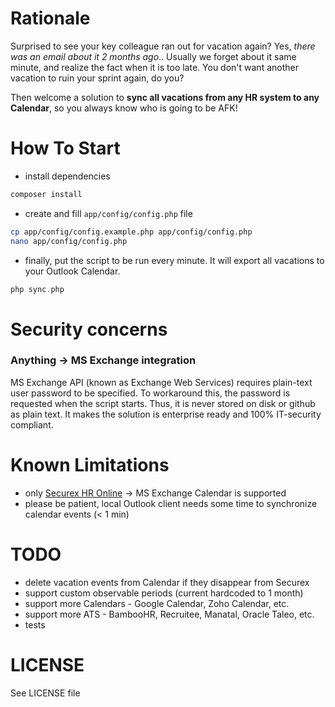 # Rationale
Surprised to see your key colleague ran out for vacation again?
Yes, *there was an email about it 2 months ago*..
Usually we forget about it same minute, and realize the fact when it is too late.
You don't want another vacation to ruin your sprint again, do you?

Then welcome a solution to **sync all vacations from any HR system to any Calendar**, so you always know who is going to be AFK!

# How To Start
* install dependencies
```bash
composer install
```
* create and fill `app/config/config.php` file
```bash
cp app/config/config.example.php app/config/config.php
nano app/config/config.php
```
* finally, put the script to be run every minute. It will export all vacations to your Outlook Calendar. 
```php
php sync.php
```

# Security concerns

### Anything -> MS Exchange integration
MS Exchange API (known as Exchange Web Services) requires plain-text user password to be specified.
To workaround this, the password is requested when the script starts. Thus, it is never stored on disk or github as plain text.
It makes the solution is enterprise ready and 100% IT-security compliant.  

# Known Limitations
 * only [Securex HR Online](https://www.securex.lu/en/our-it-tool-hronline/9) -> MS Exchange Calendar is supported
 * please be patient, local Outlook client needs some time to synchronize calendar events (< 1 min)

# TODO
* delete vacation events from Calendar if they disappear from Securex
* support custom observable periods (current hardcoded to 1 month)
* support more Calendars - Google Calendar, Zoho Calendar, etc.
* support more ATS - BambooHR, Recruitee, Manatal, Oracle Taleo, etc.
* tests

# LICENSE
See LICENSE file
